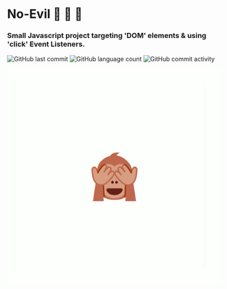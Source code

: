 # No-Evil 🙊 🙉 🙈

### Small Javascript project targeting 'DOM' elements & using 'click' Event Listeners.

 ![GitHub last commit](https://img.shields.io/github/last-commit/cba0311/No-Evil?style=flat-square)
 ![GitHub language count](https://img.shields.io/github/languages/count/cba0311/No-Evil?style=flat-square)
 ![GitHub commit activity](https://img.shields.io/github/commit-activity/w/cba0311/No-Evil?style=flat-square)

![](https://github.com/cba0311/No-Evil/blob/master/No-Evil.gif)
